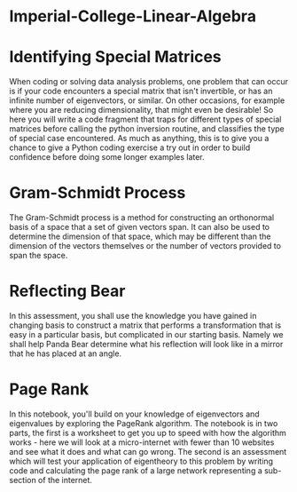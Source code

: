 # Imperial-College-Linear-Algebra

# Identifying Special Matrices
When coding or solving data analysis problems, one problem that can  occur is if your code encounters a special matrix that isn't invertible,  or has an infinite number of eigenvectors, or similar. On other  occasions, for example where you are reducing dimensionality, that might  even be desirable!  So here you will write a code fragment that traps  for different types of special matrices before calling the python  inversion routine, and classifies the type of special case encountered.  As much as anything, this is to give  you a chance to give a Python coding exercise a  try out in order to build confidence before doing some longer examples  later.

# Gram-Schmidt Process
The Gram-Schmidt process is a method for constructing an orthonormal  basis of a space that a set of given vectors span. It can also be used  to determine the dimension of that space, which may be different than  the dimension of the vectors themselves or the number of vectors provided to span the space.

# Reflecting Bear
In this assessment, you shall use the knowledge you have gained in  changing basis to construct a matrix that performs a transformation that  is easy in a particular basis, but complicated in our starting basis. Namely we shall help Panda Bear determine what his reflection will look like in a mirror that he has placed at an angle.

# Page Rank

In this notebook, you'll build on your knowledge of eigenvectors and  eigenvalues by exploring the PageRank algorithm. The notebook is in two parts, the first is a worksheet to get you up to  speed with how the algorithm works - here we will look at a  micro-internet with fewer than 10 websites and see what it does and what  can go wrong. The second is an assessment which will test your application of  eigentheory to this problem by writing code and calculating the page  rank of a large network representing a sub-section of the internet.
